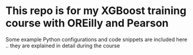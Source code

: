 # This repo is for my XGBoost training course with OREilly and Pearson

Some example Python configurations and code snippets are included here .. they are explained in detail during the course
